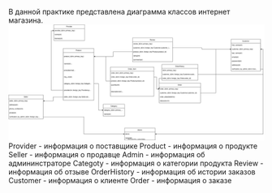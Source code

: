 В данной практике представлена диаграмма классов интернет магазина.
![Диаграмма классов](base_scheme.svg)
Provider - информация о поставщике
Product - информация о продукте
Seller - информация о продавце
Admin - информация об админинстраторе
Categoty - информация о категории продукта
Review - информация об отзыве
OrderHistory - информация об истории заказов
Customer - информация о клиенте
Order - информация о заказе